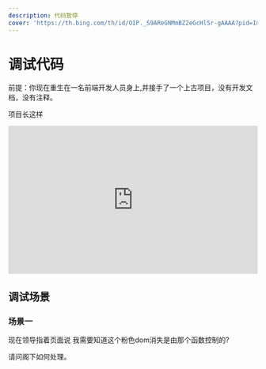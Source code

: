 ```yaml
---
description: 代码暂停
cover: 'https://th.bing.com/th/id/OIP._S9AReGNMmBZ2eGcHlSr-gAAAA?pid=ImgDet&rs=1'
---
```


# 调试代码

前提：你现在重生在一名前端开发人员身上,并接手了一个上古项目，没有开发文档，没有注释。

项目长这样

<iframe height="300" style="width: 100%;" scrolling="no" title="break" src="https://codepen.io/hudahei/embed/gOZgQQq?default-tab=html%2Cresult" frameborder="no" loading="lazy" allowtransparency="true" allowfullscreen="true">
  See the Pen <a href="https://codepen.io/hudahei/pen/gOZgQQq">
  break</a> by HuDaHei (<a href="https://codepen.io/hudahei">@hudahei</a>)
  on <a href="https://codepen.io">CodePen</a>.
</iframe>



## 调试场景

### 场景一

现在领导指着页面说 我需要知道这个粉色dom消失是由那个函数控制的?

请问阁下如何处理。





